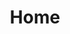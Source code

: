 ---
home: true
title: Home
# heroImage: /logo.svg
bgImage: https://theme-hope-assets.vuejs.press/bg/6-light.svg
bgImageDark: https://theme-hope-assets.vuejs.press/bg/6-dark.svg
bgImageStyle:
  background-attachment: fixed
heroFullScreen: true
heroText: Zamoca Space
tagline: 개발 공부, 고민을 기록하는 기술 블로그입니다
actions:
  - text: Feedback
    link: https://github.com/Zamoca42/blog/issues/7

  - text: Profile
    link: https://github.com/zamoca42

highlights:
  - header: Blog Topics
    bgImage: https://theme-hope-assets.vuejs.press/bg/2-light.svg
    bgImageDark: https://theme-hope-assets.vuejs.press/bg/2-dark.svg
    features:
      - title: JS & TS
        # icon:
        details: JavaScript & TypeScript 관련 공부 및 링크 모음
        link: ./JS_TS/

      - title: Database
        # icon:
        details: Database 관련 공부 및 링크 모음
        link: ./Nest/
      
      - title: etc.
        # icon:
        details: 회고 및 소주제 모음
        link: ./Etc      

copyright: false
footer: Theme by <a href="https://theme-hope.vuejs.press/" target="_blank">VuePress Theme Hope</a> | MIT Licensed, Copyright © 2019-present Mr.Hope
---